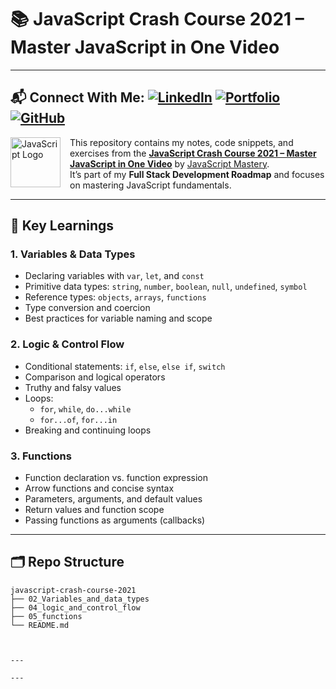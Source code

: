 # 📚 JavaScript Crash Course 2021 – Master JavaScript in One Video
---
📬 Connect With Me:
[![LinkedIn](https://img.shields.io/badge/LinkedIn-0a66c2?style=flat&logo=linkedin&logoColor=white)](https://www.linkedin.com/in/jhulandey/)
[![Portfolio](https://img.shields.io/badge/Portfolio-000000?style=flat&logo=About.me&logoColor=white)](https://contra.com/jhulandey)
[![GitHub](https://img.shields.io/badge/GitHub-171515?style=flat&logo=github&logoColor=white)](https://github.com/JhulanD)
---

<img src="https://upload.wikimedia.org/wikipedia/commons/6/6a/JavaScript-logo.png" alt="JavaScript Logo" width="80" align="left" style="margin-right: 15px;"/>

This repository contains my notes, code snippets, and exercises from the **[JavaScript Crash Course 2021 – Master JavaScript in One Video](https://www.youtube.com/watch?v=g7T23Xzys-A&list=PL2e00V5McIKQoAsYN2EwTKIvQzZDz69Hd&index=8)** by [JavaScript Mastery](https://www.youtube.com/@javascriptmastery).  
It’s part of my **Full Stack Development Roadmap** and focuses on mastering JavaScript fundamentals.

---

## 🚀 Key Learnings

### **1. Variables & Data Types**
- Declaring variables with `var`, `let`, and `const`
- Primitive data types: `string`, `number`, `boolean`, `null`, `undefined`, `symbol`
- Reference types: `objects`, `arrays`, `functions`
- Type conversion and coercion
- Best practices for variable naming and scope

### **2. Logic & Control Flow**
- Conditional statements: `if`, `else`, `else if`, `switch`
- Comparison and logical operators
- Truthy and falsy values
- Loops:
  - `for`, `while`, `do...while`
  - `for...of`, `for...in`
- Breaking and continuing loops

### **3. Functions**
- Function declaration vs. function expression
- Arrow functions and concise syntax
- Parameters, arguments, and default values
- Return values and function scope
- Passing functions as arguments (callbacks)

---

## 🗂 Repo Structure

```plaintext
javascript-crash-course-2021
├── 02_Variables_and_data_types
├── 04_logic_and_control_flow
├── 05_functions
└── README.md



---

---

